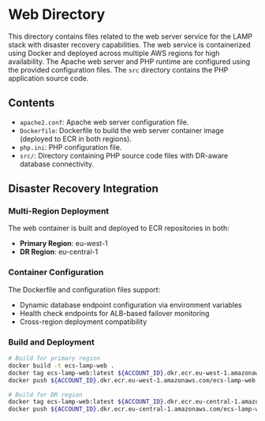 # Web Directory

This directory contains files related to the web server service for the LAMP stack with disaster recovery capabilities.
The web service is containerized using Docker and deployed across multiple AWS regions for high availability. The Apache web server and PHP runtime are configured using the provided configuration files. The `src` directory contains the PHP application source code.

## Contents

- `apache2.conf`: Apache web server configuration file.
- `Dockerfile`: Dockerfile to build the web server container image (deployed to ECR in both regions).
- `php.ini`: PHP configuration file.
- `src/`: Directory containing PHP source code files with DR-aware database connectivity.

## Disaster Recovery Integration

### Multi-Region Deployment
The web container is built and deployed to ECR repositories in both:
- **Primary Region**: eu-west-1
- **DR Region**: eu-central-1

### Container Configuration
The Dockerfile and configuration files support:
- Dynamic database endpoint configuration via environment variables
- Health check endpoints for ALB-based failover monitoring
- Cross-region deployment compatibility

### Build and Deployment
```bash
# Build for primary region
docker build -t ecs-lamp-web .
docker tag ecs-lamp-web:latest ${ACCOUNT_ID}.dkr.ecr.eu-west-1.amazonaws.com/ecs-lamp-web:latest
docker push ${ACCOUNT_ID}.dkr.ecr.eu-west-1.amazonaws.com/ecs-lamp-web:latest

# Build for DR region
docker tag ecs-lamp-web:latest ${ACCOUNT_ID}.dkr.ecr.eu-central-1.amazonaws.com/ecs-lamp-web:latest
docker push ${ACCOUNT_ID}.dkr.ecr.eu-central-1.amazonaws.com/ecs-lamp-web:latest
```

